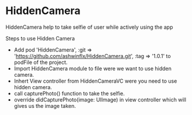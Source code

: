 # HiddenCamera
HiddenCamera help to take selfie of user while actively using the app  

Steps to use Hidden Camera
- Add pod 'HiddenCamera', :git => 'https://github.com/ashwinflx/HiddenCamera.git', :tag => '1.0.1' to podFile of the project.
- Import HiddenCamera module to file were we want to use hidden camera.
- Inhert View controller from HiddenCameraVC were you need to use hidden camera.
- call capturePhoto() function to take the selfie.
- override  didCapturePhoto(image: UIImage) in view controller which will gives us the image taken.


